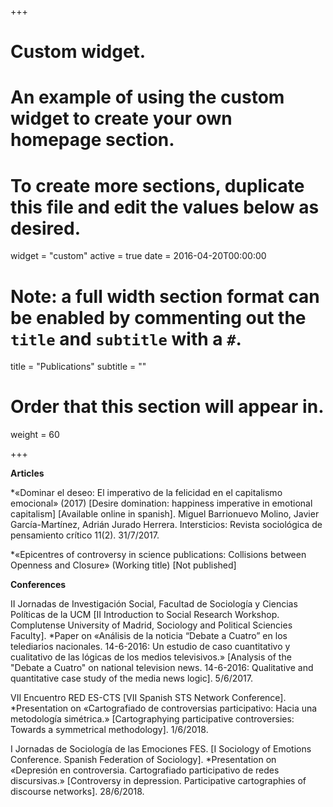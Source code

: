 +++
# Custom widget.
# An example of using the custom widget to create your own homepage section.
# To create more sections, duplicate this file and edit the values below as desired.
widget = "custom"
active = true
date = 2016-04-20T00:00:00

# Note: a full width section format can be enabled by commenting out the `title` and `subtitle` with a `#`.
title = "Publications"
subtitle = ""

# Order that this section will appear in.
weight = 60

+++

**Articles**

*«Dominar el deseo: El imperativo de la felicidad en el capitalismo emocional» (2017) [Desire domination: happiness imperative in emotional capitalism] [Available online in spanish]. Miguel Barrionuevo Molino, Javier García-Martínez, Adrián Jurado Herrera. Intersticios: Revista sociológica de pensamiento crítico 11(2). 31/7/2017.

*«Epicentres of controversy in science publications: Collisions between Openness and Closure» (Working title) [Not published]


**Conferences**

II Jornadas de Investigación Social, Facultad de Sociología y Ciencias Políticas de la UCM [II Introduction to Social Research Workshop. Complutense University of Madrid, Sociology and Political Sciencies Faculty]. 
*Paper on «Análisis de la noticia “Debate a Cuatro” en los telediarios nacionales. 14-6-2016: Un estudio de caso cuantitativo y cualitativo de las lógicas de los medios televisivos.» [Analysis of the "Debate a Cuatro" on national television news. 14-6-2016: Qualitative and quantitative case study of the media news logic]. 5/6/2017. 

VII Encuentro RED ES-CTS [VII Spanish STS Network Conference]. 
*Presentation on «Cartografiado de controversias participativo: Hacia una metodología simétrica.» [Cartographying participative controversies: Towards a symmetrical methodology]. 1/6/2018. 

I Jornadas de Sociología de las Emociones FES. [I Sociology of Emotions Conference. Spanish Federation of Sociology].
*Presentation on «Depresión en controversia. Cartografiado participativo de redes discursivas.» [Controversy in depression. Participative cartographies of discourse networks]. 28/6/2018.
